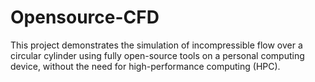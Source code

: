 # Opensource-CFD
This project demonstrates the simulation of incompressible flow over a circular cylinder using fully open-source tools on a personal computing device, without the need for high-performance computing (HPC).
